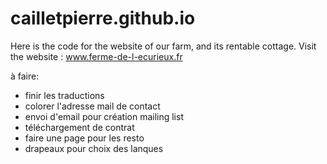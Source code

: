 # cailletpierre.github.io

Here is the code for the website of our farm, and its rentable cottage.
Visit the website : www.ferme-de-l-ecurieux.fr

à faire:
- finir les traductions
- colorer l'adresse mail de contact
- envoi d'email pour création mailing list
- téléchargement de contrat
- faire une page pour les resto
- drapeaux pour choix des lanques

